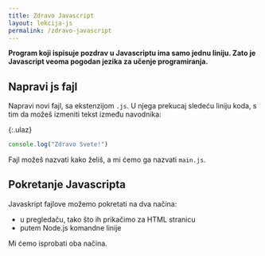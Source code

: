 ```yaml
---
title: Zdravo Javascript
layout: lekcija-js
permalink: /zdravo-javascript
---
```


**Program koji ispisuje pozdrav u Javascriptu ima samo jednu liniju. Zato je Javascript veoma pogodan jezika za učenje programiranja.**

## Napravi js fajl

Napravi novi fajl, sa ekstenzijom `.js`. U njega prekucaj sledeću liniju koda, s tim da možeš izmeniti tekst između navodnika: 

{:.ulaz}
```js
console.log("Zdravo Svete!")
```

Fajl možeš nazvati kako želiš, a mi ćemo ga nazvati `main.js`. 

## Pokretanje Javascripta

Javaskript fajlove možemo pokretati na dva načina:

* u pregledaču, tako što ih prikačimo za HTML stranicu
* putem Node.js komandne linije

Mi ćemo isprobati oba načina.